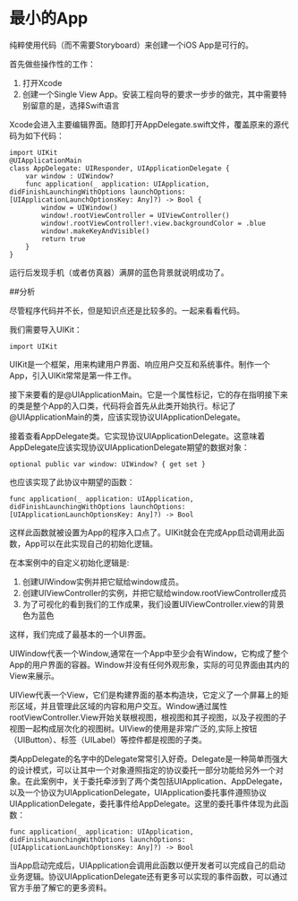 # 最小的App

纯粹使用代码（而不需要Storyboard）来创建一个iOS App是可行的。

首先做些操作性的工作：

1. 打开Xcode
2. 创建一个Single View App。安装工程向导的要求一步步的做完，其中需要特别留意的是，选择Swift语言

Xcode会进入主要编辑界面。随即打开AppDelegate.swift文件，覆盖原来的源代码为如下代码：

    import UIKit
    @UIApplicationMain
    class AppDelegate: UIResponder, UIApplicationDelegate {
        var window : UIWindow?
        func application(_ application: UIApplication, didFinishLaunchingWithOptions launchOptions: [UIApplicationLaunchOptionsKey: Any]?) -> Bool {
            window = UIWindow()
            window!.rootViewController = UIViewController()
            window!.rootViewController!.view.backgroundColor = .blue
            window!.makeKeyAndVisible()
            return true
        }
    }

运行后发现手机（或者仿真器）满屏的蓝色背景就说明成功了。

##分析

尽管程序代码并不长，但是知识点还是比较多的。一起来看看代码。

我们需要导入UIKit：
    
    import UIKit

UIKit是一个框架，用来构建用户界面、响应用户交互和系统事件。制作一个App，引入UIKit常常是第一件工作。


接下来要看的是@UIApplicationMain。它是一个属性标记，它的存在指明接下来的类是整个App的入口类，代码将会首先从此类开始执行。标记了@UIApplicationMain的类，应该实现协议UIApplicationDelegate。

接着查看AppDelegate类。它实现协议UIApplicationDelegate。这意味着AppDelegate应该实现协议UIApplicationDelegate期望的数据对象：

    optional public var window: UIWindow? { get set }

也应该实现了此协议中期望的函数：

    func application(_ application: UIApplication, didFinishLaunchingWithOptions launchOptions: [UIApplicationLaunchOptionsKey: Any]?) -> Bool 

这样此函数就被设置为App的程序入口点了。UIKit就会在完成App启动调用此函数，App可以在此实现自己的初始化逻辑。

在本案例中的自定义初始化逻辑是:

1. 创建UIWindow实例并把它赋给window成员。
2. 创建UIViewController的实例，并把它赋给window.rootViewController成员
3. 为了可视化的看到我们的工作成果，我们设置UIViewController.view的背景色为蓝色

这样，我们完成了最基本的一个UI界面。

UIWindow代表一个Window,通常在一个App中至少会有Window，它构成了整个App的用户界面的容器。Window并没有任何外观形象，实际的可见界面由其内的View来展示。

UIView代表一个View，它们是构建界面的基本构造块，它定义了一个屏幕上的矩形区域，并且管理此区域的内容和用户交互。Window通过属性rootViewController.View开始关联根视图，根视图和其子视图，以及子视图的子视图一起构成层次化的视图树。UIView的使用是非常广泛的,实际上按钮（UIButton）、标签（UILabel）等控件都是视图的子类。

类AppDelegate的名字中的Delegate常常引入好奇。Delegate是一种简单而强大的设计模式，可以让其中一个对象遵照指定的协议委托一部分功能给另外一个对象。在此案例中，关于委托牵涉到了两个类包括UIApplication、AppDelegate，以及一个协议为UIApplicationDelegate，UIApplication委托事件遵照协议UIApplicationDelegate，委托事件给AppDelegate。这里的委托事件体现为此函数：

    func application(_ application: UIApplication, didFinishLaunchingWithOptions launchOptions: [UIApplicationLaunchOptionsKey: Any]?) -> Bool

当App启动完成后，UIApplication会调用此函数以便开发者可以完成自己的启动业务逻辑。协议UIApplicationDelegate还有更多可以实现的事件函数，可以通过官方手册了解它的更多资料。

